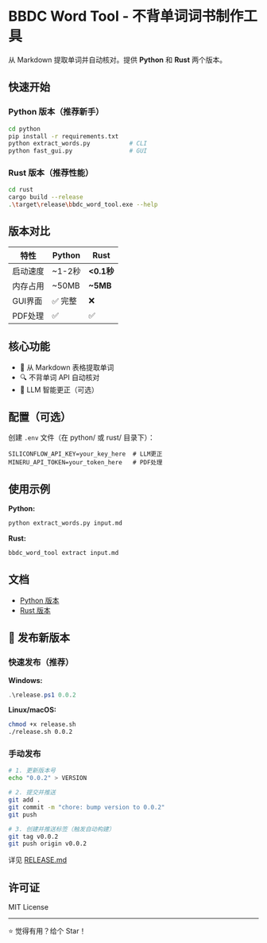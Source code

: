 # BBDC Word Tool - 不背单词词书制作工具

从 Markdown 提取单词并自动核对。提供 **Python** 和 **Rust** 两个版本。

## 快速开始

### Python 版本（推荐新手）
```bash
cd python
pip install -r requirements.txt
python extract_words.py           # CLI
python fast_gui.py                # GUI
```

### Rust 版本（推荐性能）
```bash
cd rust
cargo build --release
.\target\release\bbdc_word_tool.exe --help
```

## 版本对比

| 特性 | Python | Rust |
|------|--------|------|
| 启动速度 | ~1-2秒 | **<0.1秒** |
| 内存占用 | ~50MB | **~5MB** |
| GUI界面 | ✅ 完整 | ❌ |
| PDF处理 | ✅ | ✅ |

## 核心功能

- 📝 从 Markdown 表格提取单词
- 🔍 不背单词 API 自动核对
- 🤖 LLM 智能更正（可选）

## 配置（可选）

创建 `.env` 文件（在 python/ 或 rust/ 目录下）：
```env
SILICONFLOW_API_KEY=your_key_here  # LLM更正
MINERU_API_TOKEN=your_token_here   # PDF处理
```

## 使用示例

**Python:**
```bash
python extract_words.py input.md
```

**Rust:**
```bash
bbdc_word_tool extract input.md
```

## 文档

- [Python 版本](python/README.md)
- [Rust 版本](rust/README.md)

## 🚀 发布新版本

### 快速发布（推荐）

**Windows:**
```powershell
.\release.ps1 0.0.2
```

**Linux/macOS:**
```bash
chmod +x release.sh
./release.sh 0.0.2
```

### 手动发布

```bash
# 1. 更新版本号
echo "0.0.2" > VERSION

# 2. 提交并推送
git add .
git commit -m "chore: bump version to 0.0.2"
git push

# 3. 创建并推送标签（触发自动构建）
git tag v0.0.2
git push origin v0.0.2
```

详见 [RELEASE.md](RELEASE.md)

## 许可证

MIT License

---

⭐ 觉得有用？给个 Star！
